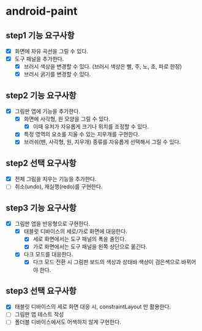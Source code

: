 # android-paint

## step1 기능 요구사항
- [x] 화면에 자유 곡선을 그릴 수 있다.
- [x] 도구 패널을 추가한다.
  - [x] 브러시 색상을 변경할 수 있다. (브러시 색상은 빨, 주, 노, 초, 파로 한정)
  - [x] 브러시 굵기를 변경할 수 있다.

## step2 기능 요구사항
- [x] 그림판 앱에 기능을 추가한다.
  - [x] 화면에 사각형, 원 모양을 그릴 수 있다.
    - [x] 이때 유저가 자유롭게 크기나 위치를 조정할 수 있다.
  - [x] 특정 영역의 요소를 지울 수 있는 지우개를 구현한다.
  - [x] 브러쉬(펜, 사각형, 원, 지우개) 종류를 자유롭게 선택해서 그릴 수 있다.

## step2 선택 요구사항
- [x] 전체 그림을 지우는 기능을 추가한다.
- [ ] 취소(undo), 재실행(redo)를 구현한다.

## step3 기능 요구사항
- [x] 그림판 앱을 반응형으로 구현한다.
  - [x] 태블릿 디바이스의 세로/가로 화면에 대응한다.
    - [x] 세로 화면에서는 도구 패널의 폭을 줄인다.
    - [x] 가로 화면에서는 도구 패널을 왼쪽 상단으로 옮긴다.
  - [x] 다크 모드를 대응한다.
    - [x] 다크 모드 전환 시 그림판 보드의 색상과 상태바 색상이 검은색으로 바뀌어야 한다.

## step3 선택 요구사항
- [x] 태블릿 디바이스의 세로 화면 대응 시, constraintLayout 만 활용한다.
- [ ] 그림판 앱 테스트 작성
- [ ] 폴더블 디바이스에서도 어색하지 않게 구현한다.
